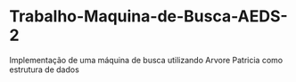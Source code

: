 # Trabalho-Maquina-de-Busca-AEDS-2
Implementação de uma máquina de busca utilizando Arvore Patricia como estrutura de dados
